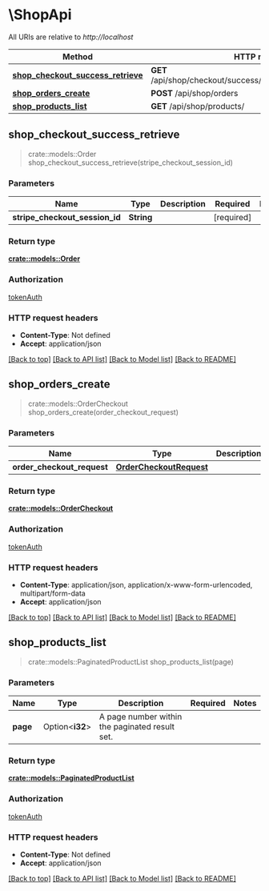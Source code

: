 # \ShopApi

All URIs are relative to *http://localhost*

Method | HTTP request | Description
------------- | ------------- | -------------
[**shop_checkout_success_retrieve**](ShopApi.md#shop_checkout_success_retrieve) | **GET** /api/shop/checkout/success/{stripe_checkout_session_id} | 
[**shop_orders_create**](ShopApi.md#shop_orders_create) | **POST** /api/shop/orders | 
[**shop_products_list**](ShopApi.md#shop_products_list) | **GET** /api/shop/products/ | 



## shop_checkout_success_retrieve

> crate::models::Order shop_checkout_success_retrieve(stripe_checkout_session_id)


### Parameters


Name | Type | Description  | Required | Notes
------------- | ------------- | ------------- | ------------- | -------------
**stripe_checkout_session_id** | **String** |  | [required] |

### Return type

[**crate::models::Order**](Order.md)

### Authorization

[tokenAuth](../README.md#tokenAuth)

### HTTP request headers

- **Content-Type**: Not defined
- **Accept**: application/json

[[Back to top]](#) [[Back to API list]](../README.md#documentation-for-api-endpoints) [[Back to Model list]](../README.md#documentation-for-models) [[Back to README]](../README.md)


## shop_orders_create

> crate::models::OrderCheckout shop_orders_create(order_checkout_request)


### Parameters


Name | Type | Description  | Required | Notes
------------- | ------------- | ------------- | ------------- | -------------
**order_checkout_request** | [**OrderCheckoutRequest**](OrderCheckoutRequest.md) |  | [required] |

### Return type

[**crate::models::OrderCheckout**](OrderCheckout.md)

### Authorization

[tokenAuth](../README.md#tokenAuth)

### HTTP request headers

- **Content-Type**: application/json, application/x-www-form-urlencoded, multipart/form-data
- **Accept**: application/json

[[Back to top]](#) [[Back to API list]](../README.md#documentation-for-api-endpoints) [[Back to Model list]](../README.md#documentation-for-models) [[Back to README]](../README.md)


## shop_products_list

> crate::models::PaginatedProductList shop_products_list(page)


### Parameters


Name | Type | Description  | Required | Notes
------------- | ------------- | ------------- | ------------- | -------------
**page** | Option<**i32**> | A page number within the paginated result set. |  |

### Return type

[**crate::models::PaginatedProductList**](PaginatedProductList.md)

### Authorization

[tokenAuth](../README.md#tokenAuth)

### HTTP request headers

- **Content-Type**: Not defined
- **Accept**: application/json

[[Back to top]](#) [[Back to API list]](../README.md#documentation-for-api-endpoints) [[Back to Model list]](../README.md#documentation-for-models) [[Back to README]](../README.md)

